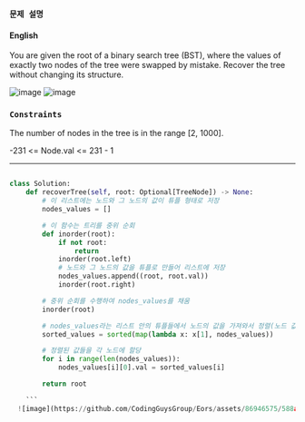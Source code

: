 ### `문제 설명`
#### English

You are given the root of a binary search tree (BST), where the values of exactly two nodes of the tree were swapped by mistake. Recover the tree without changing its structure.


![image](https://github.com/CodingGuysGroup/Eors/assets/86946575/bcb1fab2-5871-4bf4-b0e7-676c618c3b53)
![image](https://github.com/CodingGuysGroup/Eors/assets/86946575/30bfbe81-4905-4903-8fca-cdeb96040cd3)

### `Constraints`

The number of nodes in the tree is in the range [2, 1000].

-231 <= Node.val <= 231 - 1


---

```python

class Solution:
    def recoverTree(self, root: Optional[TreeNode]) -> None:
        # 이 리스트에는 노드와 그 노드의 값이 튜플 형태로 저장
        nodes_values = []

        # 이 함수는 트리를 중위 순회
        def inorder(root):
            if not root:
                return
            inorder(root.left)
            # 노드와 그 노드의 값을 튜플로 만들어 리스트에 저장
            nodes_values.append((root, root.val))
            inorder(root.right)

        # 중위 순회를 수행하여 nodes_values를 채움
        inorder(root)

        # nodes_values라는 리스트 안의 튜플들에서 노드의 값을 가져와서 정렬(노드 값만)
        sorted_values = sorted(map(lambda x: x[1], nodes_values))

        # 정렬된 값들을 각 노드에 할당
        for i in range(len(nodes_values)):
            nodes_values[i][0].val = sorted_values[i]

        return root 

    ```
  ![image](https://github.com/CodingGuysGroup/Eors/assets/86946575/588af3bf-0ff3-486f-b990-34f3c3a82641)

